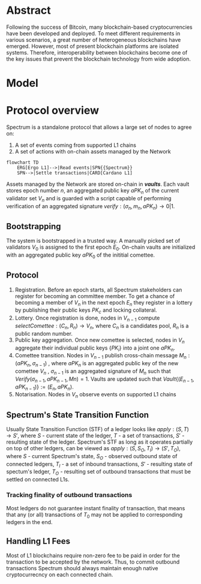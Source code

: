 
# Abstract
Following the success of Bitcoin, many blockchain-based cryptocurrencies have been developed and deployed. To meet different requirements in various scenarios, a great number of heterogeneous blockchains have emerged. However, most of present blockchain platforms are isolated systems. Therefore, interoperability between blockchains become one of the key issues
that prevent the blockchain technology from wide adoption.

# Model

# Protocol overview
Spectrum is a standalone protocol that allows a large set of nodes to agree on:
1. A set of events coming from supported L1 chains
2. A set of actions with on-chain assets managed by the Network

```mermaid
flowchart TD
	ERG[Ergo L1]-->|Read events|SPN{{Spectrum}}
	SPN-->|Settle transactions|CARD[Cardano L1]
```

Assets managed by the Network are stored on-chain in ***vaults***. Each vault stores epoch number $n$, an aggregated public key $aPK_n$ of the current validator set $V_n$ and is guarded with a script capable of performing verification of an aggregated signature $verify: (σ_n, m_n, aPK_n) → 0 | 1$.

## Bootstrapping
The system is bootstrapped in a trusted way. A manually picked set of validators $V_0$ is assigned to the first epoch $E_0$. On-chain vaults are initialized with an aggregated public key $aPK_0$ of the inititial comettee.

## Protocol 
1. Registration. Before an epoch starts, all Spectrum stakeholders can register for becoming an committee member. To get a chance of becoming a member of $V_n$ in the next epoch $E_n$ they register in a lottery by publishing their public keys $PK_c$ and locking collateral.
2. Lottery. Once registration is done, nodes in $V_{n-1}$ compute $selectComettee: (C_n, R_n) → V_n$, where  $C_n$ is a candidates pool, $R_n$ is a public random number. 
3. Public key aggregation. Once new comettee is selected, nodes in $V_n$ aggregate their individual public keys $\{PK_i\}$ into a joint one $aPK_n$.
4. Comettee transition. Nodes in $V_{n-1}$ publish cross-chain message $M_n : (aPK_n, σ_{n-1})$ , where $aPK_n$ is an aggregated public key of the new comettee $V_n$ , $σ_{n-1}$ is an aggregated signature of $M_n$ such that $Verify(σ_{n-1}, aPK_{n-1}, Mn) = 1$. Vaults are updated such that $Vault\{(E_{n-1}, aPK_{n-1})\} := (E_n, aPK_n)$.
5. Notarisation. Nodes in $V_n$ observe events on supported L1 chains 

## Spectrum's State Transition Function
Usually State Transition Function (STF) of a ledger looks like $apply: (S, T) → S'$, where $S$ - current state of the ledger, $T$ - a set of transactions, $S'$ - resulting state of the ledger. 
Spectrum's STF as long as it operates partially on top of other ledgers, can be viewed as $apply: (S, S_O, T_I) → (S', T_O)$, where $S$ - current Spectrum's state, $S_O$ - observed outbound state of connected ledgers, $T_I$ - a set of inbound transactions, $S'$ - resulting state of spectum's ledger, $T_O$ - resulting set of outbound transactions that must be settled on connected L1s.

### Tracking finality of outbound transactions
Most ledgers do not guarantee instant finality of transaction, that means that any (or all) transactions of $T_0$ may not be applied to corresponding ledgers in the end.

## Handling L1 Fees
Most of L1 blockchains require non-zero fee to be paid in order for the transaction to be accepted by the network. Thus, to commit outbound transactions Spectrum should always maintain enough native cryptocurrecncy on each connected chain.